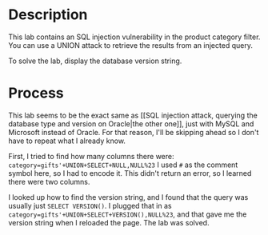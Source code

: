 # Description
This lab contains an SQL injection vulnerability in the product category filter. You can use a UNION attack to retrieve the results from an injected query.

To solve the lab, display the database version string.

# Process
This lab seems to be the exact same as [[SQL injection attack, querying the database type and version on Oracle|the other one]], just with MySQL and Microsoft instead of Oracle. For that reason, I'll be skipping ahead so I don't have to repeat what I already know.

First, I tried to find how many columns there were:
`category=gifts'+UNION+SELECT+NULL,NULL%23`
I used `#` as the comment symbol here, so I had to encode it. This didn't return an error, so I learned there were two columns.

I looked up how to find the version string, and I found that the query was usually just `SELECT VERSION()`. I plugged that in as `category=gifts'+UNION+SELECT+VERSION(),NULL%23`, and that gave me the version string when I reloaded the page. The lab was solved.